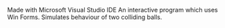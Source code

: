 Made with Microsoft Visual Studio IDE
An interactive program which uses Win Forms. Simulates behaviour of two colliding balls.